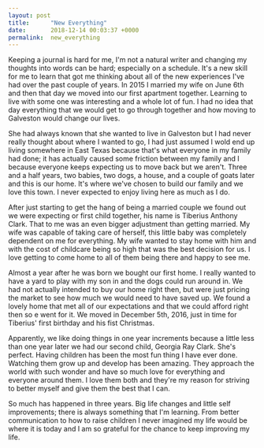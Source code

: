 ```yaml
---
layout: post
title:      "New Everything"
date:       2018-12-14 00:03:37 +0000
permalink:  new_everything
---
```



Keeping a journal is hard for me, I'm not a natural writer and changing my thoughts into words can be hard; especially on a schedule. It's a new skill for me to learn that got me thinking about all of the new experiences I've had over the past couple of years. In 2015 I married my wife on June 6th and then that day we moved  into our first apartment together. Learning to live with some one was interesting and a whole lot of fun. I had no idea that day everything that we would get to go through together and how moving to Galveston would change our lives.

She had always known that she wanted to live in Galveston but I had never really thought about where I wanted to go, I had just assumed I wold end up living somewhere in East Texas because that's what everyone in my family had done; it has actually caused some friction between my family and I because everyone keeps expecting us to move back but we aren't. Three and a half years, two babies, two dogs, a house, and a couple of goats later and this is our home. It's where we've chosen to build our family and we love this town. I never expected to enjoy living here as much as I do. 

After just starting to get the hang of being a married couple we found out we were expecting or first child together, his name is Tiberius Anthony Clark. That to me was an even bigger adjustment than getting married. My wife was capable of taking care of herself, this little baby was completely dependent on me for everything. My wife wanted to stay home with him and with the cost of childcare being so high that was the best decision for us. I love getting to come home to all of them being there and happy to see me. 

Almost a year after he was born we bought our first home. I really wanted to have a yard to play with my son in and the dogs could run around in. We had not actually intended to buy our home right then, but were just pricing the market to see how much we would need to have saved up. We found a lovely home that met all of our expectations and that we could afford right then so e went for it. We moved in December 5th, 2016, just in time for Tiberius' first birthday and his fist Christmas. 

Apparently, we like doing things in one year increments because a little less than one year later we had our second child, Georgia Ray Clark. She's perfect. Having children has been the most fun thing I have ever done. Watching them grow up and develop has been amazing. They approach the world with such wonder and have so much love for everything and everyone around them. I love them both and they're my reason for striving to better myself and give them the best that I can. 

So much has happened in three years. Big life changes and little self improvements; there is always something that I'm learning. From better communication to how to raise children I never imagined my life would be where it is today and I am so grateful for the chance to keep improving my life.
